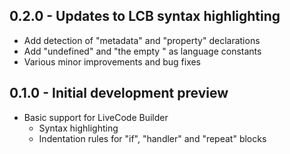 ## 0.2.0 - Updates to LCB syntax highlighting
* Add detection of "metadata" and "property" declarations
* Add "undefined" and "the empty <x>" as language constants
* Various minor improvements and bug fixes

## 0.1.0 - Initial development preview
* Basic support for LiveCode Builder
  * Syntax highlighting
  * Indentation rules for "if", "handler" and "repeat" blocks
